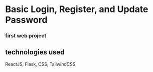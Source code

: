 # Basic Login, Register, and Update Password

### first web project

## technologies used
ReactJS, Flask, CSS, TailwindCSS 
